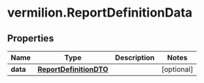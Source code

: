 # vermilion.ReportDefinitionData

## Properties

Name | Type | Description | Notes
------------ | ------------- | ------------- | -------------
**data** | [**ReportDefinitionDTO**](ReportDefinitionDTO.md) |  | [optional] 


